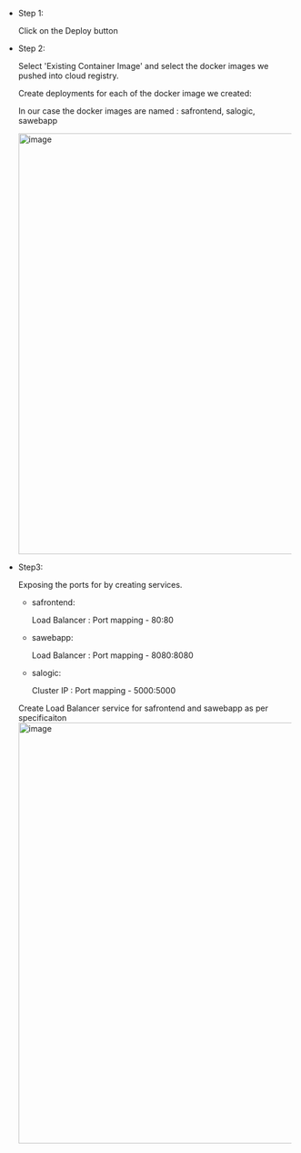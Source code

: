 
* Step 1: 

  Click on the Deploy button

* Step 2:

  Select 'Existing Container Image' and select the docker images we pushed into cloud registry.

  Create deployments for each of the docker image we created:

  In our case the docker images are named : safrontend, salogic, sawebapp
  
  <img width="740" alt="image" src="https://user-images.githubusercontent.com/22275506/137408860-0c92bcb4-b9a1-4d97-bd18-f37a516f7907.png">


* Step3:

  Exposing the ports for by creating services.
  
  * safrontend:

    Load Balancer : Port mapping - 80:80

  * sawebapp:

    Load Balancer : Port mapping - 8080:8080

  * salogic:

    Cluster IP : Port mapping - 5000:5000

  
  Create Load Balancer service for safrontend and sawebapp as per specificaiton
  <img width="740" alt="image" src="https://user-images.githubusercontent.com/22275506/137408011-4823b15c-5907-4352-955d-d026d7b7891d.png">
